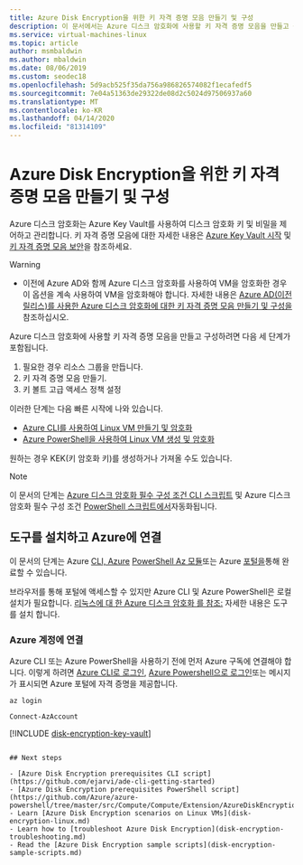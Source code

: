 ```yaml
---
title: Azure Disk Encryption을 위한 키 자격 증명 모음 만들기 및 구성
description: 이 문서에서는 Azure 디스크 암호화에 사용할 키 자격 증명 모음을 만들고 구성하는 단계를 제공합니다.
ms.service: virtual-machines-linux
ms.topic: article
author: msmbaldwin
ms.author: mbaldwin
ms.date: 08/06/2019
ms.custom: seodec18
ms.openlocfilehash: 5d9acb525f35da756a986826574082f1ecafedf5
ms.sourcegitcommit: 7e04a51363de29322de08d2c5024d97506937a60
ms.translationtype: MT
ms.contentlocale: ko-KR
ms.lasthandoff: 04/14/2020
ms.locfileid: "81314109"
---
```

# <a name="creating-and-configuring-a-key-vault-for-azure-disk-encryption"></a>Azure Disk Encryption을 위한 키 자격 증명 모음 만들기 및 구성

Azure 디스크 암호화는 Azure Key Vault를 사용하여 디스크 암호화 키 및 비밀을 제어하고 관리합니다.  키 자격 증명 모음에 대한 자세한 내용은 [Azure Key Vault 시작](../../key-vault/key-vault-get-started.md) 및 [키 자격 증명 모음 보안](../../key-vault/key-vault-secure-your-key-vault.md)을 참조하세요. 

> [!WARNING]
> - 이전에 Azure AD와 함께 Azure 디스크 암호화를 사용하여 VM을 암호화한 경우 이 옵션을 계속 사용하여 VM을 암호화해야 합니다. 자세한 내용은 [Azure AD(이전 릴리스)를 사용한 Azure 디스크 암호화에 대한 키 자격 증명 모음 만들기 및 구성을](disk-encryption-key-vault-aad.md) 참조하십시오.

Azure 디스크 암호화에 사용할 키 자격 증명 모음을 만들고 구성하려면 다음 세 단계가 포함됩니다.

1. 필요한 경우 리소스 그룹을 만듭니다.
2. 키 자격 증명 모음 만들기. 
3. 키 볼트 고급 액세스 정책 설정

이러한 단계는 다음 빠른 시작에 나와 있습니다.

- [Azure CLI를 사용하여 Linux VM 만들기 및 암호화](disk-encryption-cli-quickstart.md)
- [Azure PowerShell을 사용하여 Linux VM 생성 및 암호화](disk-encryption-cli-quickstart.md)

원하는 경우 KEK(키 암호화 키)를 생성하거나 가져올 수도 있습니다.

> [!Note]
> 이 문서의 단계는 [Azure 디스크 암호화 필수 구성 조건 CLI 스크립트](https://github.com/ejarvi/ade-cli-getting-started) 및 Azure 디스크 암호화 필수 구성 조건 [PowerShell 스크립트에서](https://github.com/Azure/azure-powershell/tree/master/src/Compute/Compute/Extension/AzureDiskEncryption/Scripts)자동화됩니다.

## <a name="install-tools-and-connect-to-azure"></a>도구를 설치하고 Azure에 연결

이 문서의 단계는 Azure [CLI, Azure](/cli/azure/) [PowerShell Az 모듈](/powershell/azure/overview)또는 Azure [포털을](https://portal.azure.com)통해 완료할 수 있습니다. 

브라우저를 통해 포털에 액세스할 수 있지만 Azure CLI 및 Azure PowerShell은 로컬 설치가 필요합니다. [리눅스에 대 한 Azure 디스크 암호화 를 참조:](disk-encryption-linux.md#install-tools-and-connect-to-azure) 자세한 내용은 도구를 설치 합니다.

### <a name="connect-to-your-azure-account"></a>Azure 계정에 연결

Azure CLI 또는 Azure PowerShell을 사용하기 전에 먼저 Azure 구독에 연결해야 합니다. 이렇게 하려면 [Azure CLI로 로그인,](/cli/azure/authenticate-azure-cli?view=azure-cli-latest) [Azure Powershell으로 로그인](/powershell/azure/authenticate-azureps?view=azps-2.5.0)또는 메시지가 표시되면 Azure 포털에 자격 증명을 제공합니다.

```azurecli-interactive
az login
```

```azurepowershell-interactive
Connect-AzAccount
```

[!INCLUDE [disk-encryption-key-vault](../../../includes/disk-encryption-key-vault.md)]
 ```
 
## Next steps

- [Azure Disk Encryption prerequisites CLI script](https://github.com/ejarvi/ade-cli-getting-started)
- [Azure Disk Encryption prerequisites PowerShell script](https://github.com/Azure/azure-powershell/tree/master/src/Compute/Compute/Extension/AzureDiskEncryption/Scripts)
- Learn [Azure Disk Encryption scenarios on Linux VMs](disk-encryption-linux.md)
- Learn how to [troubleshoot Azure Disk Encryption](disk-encryption-troubleshooting.md)
- Read the [Azure Disk Encryption sample scripts](disk-encryption-sample-scripts.md)
